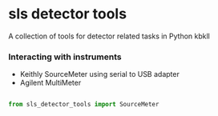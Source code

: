 # sls detector tools
A collection of tools for detector related tasks in Python kbkll


### Interacting with instruments

 * Keithly SourceMeter using serial to USB adapter
 * Agilent MultiMeter

```python

from sls_detector_tools import SourceMeter

```
